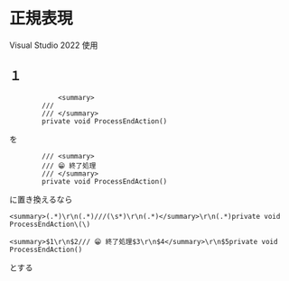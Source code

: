 # 正規表現

Visual Studio 2022 使用  

## １

```
            <summary>
        /// 
        /// </summary>
        private void ProcessEndAction()
```

を

```
        /// <summary>
        /// 😁 終了処理
        /// </summary>
        private void ProcessEndAction()
```

に置き換えるなら

```
<summary>(.*)\r\n(.*)///(\s*)\r\n(.*)</summary>\r\n(.*)private void ProcessEndAction\(\)
```

```
<summary>$1\r\n$2/// 😁 終了処理$3\r\n$4</summary>\r\n$5private void ProcessEndAction()
```

とする
